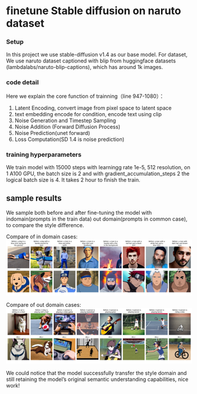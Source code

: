 # finetune Stable diffusion on naruto dataset

### Setup
In this project we use stable-diffusion v1.4 as our base model.
For dataset, We use naruto dataset captioned with blip from huggingface datasets (lambdalabs/naruto-blip-captions), which has around 1k images.

### code detail
Here we explain the core function of trainning（line 947-1080）：
1. Latent Encoding, convert image from pixel space to latent space
2. text embedding encode for condition, encode text using clip
3. Noise Generation and Timestep Sampling
4. Noise Addition (Forward Diffusion Process)
5. Noise Prediction(unet forward) 
6. Loss Computation(SD 1.4 is noise prediction)

### training hyperparameters
We train model with 15000 steps with learningg rate 1e-5, 512 resolution, on 1 A100 GPU, the batch size is 2 and with gradient_accumulation_steps 2 the logical batch size is 4. It takes 2 hour to finish the train.

## sample results
We sample both before and after fine-tuning the model with indomain(prompts in the train data) out domain(prompts in common case), to compare the style difference.

Compare of in domain cases:
![image](./indomain_comparison.png)

Compare of out domain cases:
![image](./outdomain_comparison.png)

We could notice that the model successfully transfer the style domain and still retaining the model’s original semantic understanding capabilities, nice work!